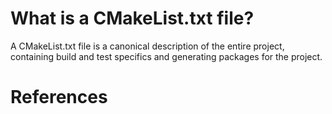 # What is a CMakeList.txt file? 


A CMakeList.txt file is a canonical description of the entire project, containing build and test specifics and generating packages for the project. 




# References 
